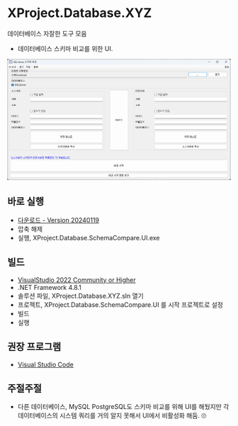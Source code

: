 # XProject.Database.XYZ

데이터베이스 자잘한 도구 모음

- 데이터베이스 스키마 비교를 위한 UI.

![alt text](_Screenshot/CurrentScreenshot.png "CurrentScreenshot")

## 바로 실행

- [다운로드 - Version 20240119](https://github.com/kjyoffice/XProject.Database.XYZ/releases)
- 압축 해제
- 실행, XProject.Database.SchemaCompare.UI.exe

## 빌드

- [VisualStudio 2022 Community or Higher](https://visualstudio.com/)
- .NET Framework 4.8.1
- 솔루션 파일, XProject.Database.XYZ.sln 열기
- 프로젝트, XProject.Database.SchemaCompare.UI 를 시작 프로젝트로 설정
- 빌드
- 실행

## 권장 프로그램

- [Visual Studio Code](https://code.visualstudio.com/)

## 주절주절

- 다른 데이터베이스, MySQL PostgreSQL도 스키마 비교를 위해 UI를 해뒀지만 각 데이터베이스의 시스템 쿼리를 거의 알지 못해서 UI에서 비활성화 해둠. 🙄

